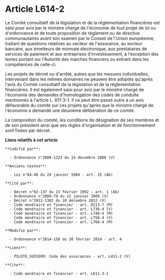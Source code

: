 # Article L614-2

Le Comité consultatif de la législation et de la réglementation financières est saisi pour avis par le ministre chargé de
l'économie de tout projet de loi ou d'ordonnance et de toute proposition de règlement ou de directive communautaires avant
son examen par le Conseil de l'Union européenne, traitant de questions relatives au secteur de l'assurance, au secteur
bancaire, aux émetteurs de monnaie électronique, aux prestataires de services de paiement et aux entreprises
d'investissement, à l'exception des textes portant sur l'Autorité des marchés financiers ou entrant dans les compétences de
celle-ci. 

Les projets de décret ou d'arrêté, autres que les mesures individuelles, intervenant dans les mêmes domaines ne peuvent être
adoptés qu'après l'avis du Comité consultatif de la législation et de la réglementation financières. Il est également saisi
pour avis par le ministre chargé de l'économie des demandes d'homologation des codes de conduite mentionnés à l'article L.
611-3-1. Il ne peut être passé outre à un avis défavorable du comité sur ces projets qu'après que le ministre chargé de
l'économie a demandé une deuxième délibération de ce comité. 

La composition du comité, les conditions de désignation de ses membres et de son président ainsi que ses règles
d'organisation et de fonctionnement sont fixées par décret.

**Liens relatifs à cet article**

	**Codifié par**:

	  - Ordonnance n°2000-1223 du 14 décembre 2000 (V)

	**Anciens textes**:

	  - Loi n°84-46 du 24 janvier 1984 - art. 25 (Ab)

	**Cité par**:

	  - Décret n°92-137 du 13 février 1992 - art. 1 (Ab)
	  - Ordonnance n°2009-79 du 22 janvier 2009 (V)
	  - Décret n°2012-1382 du 10 décembre 2012 (V)
	  - Code monétaire et financier - art. D213-7 (M)
	  - Code monétaire et financier - art. L736-4 (V)
	  - Code monétaire et financier - art. L746-4 (M)
	  - Code monétaire et financier - art. L756-4 (V)
	  - Code monétaire et financier - art. L766-4 (M)

	**Modifié par**:

	  - Ordonnance n°2014-158 du 20 février 2014 - art. 4

	**Liens**:

	  - PILOTE_SUIVEUR: Code des assurances - art. L411-2 (V)

	**Cite**:

	  - Code monétaire et financier - art. L611-3-1
